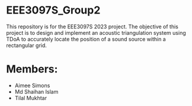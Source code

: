 # EEE3097S_Group2

This repository is for the EEE3097S 2023 project. The objective of this project is to design and implement an acoustic triangulation system
using TDoA to accurately locate the position of a sound source within a rectangular grid.

# Members:
* Aimee Simons
* Md Shaihan Islam  
* Tilal Mukhtar
